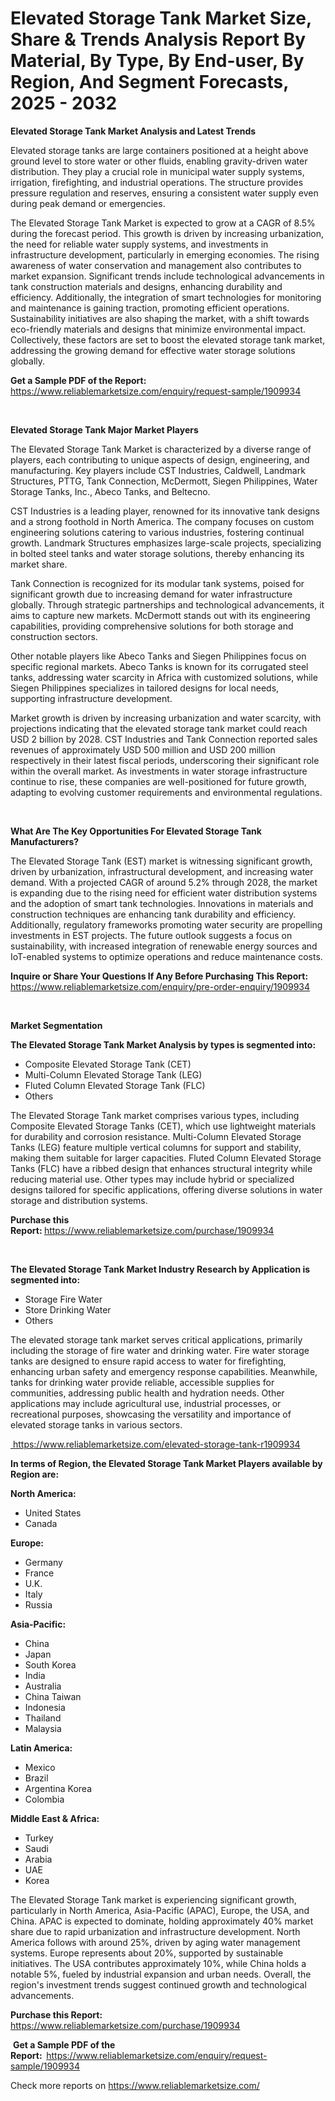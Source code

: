 <p><h1>Elevated Storage Tank Market Size, Share & Trends Analysis Report By Material, By Type, By End-user, By Region, And Segment Forecasts, 2025 - 2032</h1></p><p><strong>Elevated Storage Tank Market Analysis and Latest Trends</strong></p>
<p><p>Elevated storage tanks are large containers positioned at a height above ground level to store water or other fluids, enabling gravity-driven water distribution. They play a crucial role in municipal water supply systems, irrigation, firefighting, and industrial operations. The structure provides pressure regulation and reserves, ensuring a consistent water supply even during peak demand or emergencies.</p><p>The Elevated Storage Tank Market is expected to grow at a CAGR of 8.5% during the forecast period. This growth is driven by increasing urbanization, the need for reliable water supply systems, and investments in infrastructure development, particularly in emerging economies. The rising awareness of water conservation and management also contributes to market expansion. Significant trends include technological advancements in tank construction materials and designs, enhancing durability and efficiency. Additionally, the integration of smart technologies for monitoring and maintenance is gaining traction, promoting efficient operations. Sustainability initiatives are also shaping the market, with a shift towards eco-friendly materials and designs that minimize environmental impact. Collectively, these factors are set to boost the elevated storage tank market, addressing the growing demand for effective water storage solutions globally.</p></p>
<p><strong>Get a Sample PDF of the Report:&nbsp;</strong> <a href="https://www.reliablemarketsize.com/enquiry/request-sample/1909934?utm_campaign=3223&utm_medium=2&utm_source=Github&utm_content=ia&utm_term=10042025&utm_id=elevated-storage-tank">https://www.reliablemarketsize.com/enquiry/request-sample/1909934</a></p>
<p>&nbsp;</p>
<p><strong>Elevated Storage Tank Major Market Players</strong></p>
<p><p>The Elevated Storage Tank Market is characterized by a diverse range of players, each contributing to unique aspects of design, engineering, and manufacturing. Key players include CST Industries, Caldwell, Landmark Structures, PTTG, Tank Connection, McDermott, Siegen Philippines, Water Storage Tanks, Inc., Abeco Tanks, and Beltecno. </p><p>CST Industries is a leading player, renowned for its innovative tank designs and a strong foothold in North America. The company focuses on custom engineering solutions catering to various industries, fostering continual growth. Landmark Structures emphasizes large-scale projects, specializing in bolted steel tanks and water storage solutions, thereby enhancing its market share.</p><p>Tank Connection is recognized for its modular tank systems, poised for significant growth due to increasing demand for water infrastructure globally. Through strategic partnerships and technological advancements, it aims to capture new markets. McDermott stands out with its engineering capabilities, providing comprehensive solutions for both storage and construction sectors. </p><p>Other notable players like Abeco Tanks and Siegen Philippines focus on specific regional markets. Abeco Tanks is known for its corrugated steel tanks, addressing water scarcity in Africa with customized solutions, while Siegen Philippines specializes in tailored designs for local needs, supporting infrastructure development. </p><p>Market growth is driven by increasing urbanization and water scarcity, with projections indicating that the elevated storage tank market could reach USD 2 billion by 2028. CST Industries and Tank Connection reported sales revenues of approximately USD 500 million and USD 200 million respectively in their latest fiscal periods, underscoring their significant role within the overall market. As investments in water storage infrastructure continue to rise, these companies are well-positioned for future growth, adapting to evolving customer requirements and environmental regulations.</p></p>
<p>&nbsp;</p>
<p><strong>What Are The Key Opportunities For Elevated Storage Tank Manufacturers?</strong></p>
<p><p>The Elevated Storage Tank (EST) market is witnessing significant growth, driven by urbanization, infrastructural development, and increasing water demand. With a projected CAGR of around 5.2% through 2028, the market is expanding due to the rising need for efficient water distribution systems and the adoption of smart tank technologies. Innovations in materials and construction techniques are enhancing tank durability and efficiency. Additionally, regulatory frameworks promoting water security are propelling investments in EST projects. The future outlook suggests a focus on sustainability, with increased integration of renewable energy sources and IoT-enabled systems to optimize operations and reduce maintenance costs.</p></p>
<p><strong>Inquire or Share Your Questions If Any Before Purchasing This Report:</strong> <a href="https://www.reliablemarketsize.com/enquiry/pre-order-enquiry/1909934?utm_campaign=3223&utm_medium=2&utm_source=Github&utm_content=ia&utm_term=10042025&utm_id=elevated-storage-tank">https://www.reliablemarketsize.com/enquiry/pre-order-enquiry/1909934</a></p>
<p>&nbsp;</p>
<p><strong>Market Segmentation</strong></p>
<p><strong>The Elevated Storage Tank Market Analysis by types is segmented into:</strong></p>
<p><ul><li>Composite Elevated Storage Tank (CET)</li><li>Multi-Column Elevated Storage Tank (LEG)</li><li>Fluted Column Elevated Storage Tank (FLC)</li><li>Others</li></ul></p>
<p><p>The Elevated Storage Tank market comprises various types, including Composite Elevated Storage Tanks (CET), which use lightweight materials for durability and corrosion resistance. Multi-Column Elevated Storage Tanks (LEG) feature multiple vertical columns for support and stability, making them suitable for larger capacities. Fluted Column Elevated Storage Tanks (FLC) have a ribbed design that enhances structural integrity while reducing material use. Other types may include hybrid or specialized designs tailored for specific applications, offering diverse solutions in water storage and distribution systems.</p></p>
<p><strong>Purchase this Report:&nbsp;</strong><a href="https://www.reliablemarketsize.com/purchase/1909934?utm_campaign=3223&utm_medium=2&utm_source=Github&utm_content=ia&utm_term=10042025&utm_id=elevated-storage-tank">https://www.reliablemarketsize.com/purchase/1909934</a></p>
<p>&nbsp;</p>
<p><strong>The Elevated Storage Tank Market Industry Research by Application is segmented into:</strong></p>
<p><ul><li>Storage Fire Water</li><li>Store Drinking Water</li><li>Others</li></ul></p>
<p><p>The elevated storage tank market serves critical applications, primarily including the storage of fire water and drinking water. Fire water storage tanks are designed to ensure rapid access to water for firefighting, enhancing urban safety and emergency response capabilities. Meanwhile, tanks for drinking water provide reliable, accessible supplies for communities, addressing public health and hydration needs. Other applications may include agricultural use, industrial processes, or recreational purposes, showcasing the versatility and importance of elevated storage tanks in various sectors.</p></p>
<p><a href="https://www.reliablemarketsize.com/elevated-storage-tank-r1909934?utm_campaign=3223&utm_medium=2&utm_source=Github&utm_content=ia&utm_term=10042025&utm_id=elevated-storage-tank">&nbsp;https://www.reliablemarketsize.com/elevated-storage-tank-r1909934</a></p>
<p><strong>In terms of Region, the Elevated Storage Tank Market Players available by Region are:</strong></p>
<p>
    <p> <strong> North America: </strong>
        <ul>
            <li>United States</li>
            <li>Canada</li>
        </ul>
        </p> 
    <p> <strong> Europe: </strong>
        <ul>
            <li>Germany</li>
            <li>France</li>
            <li>U.K.</li>
            <li>Italy</li>
            <li>Russia</li>
        </ul>
        </p> 
    <p> <strong> Asia-Pacific: </strong>
        <ul>
            <li>China</li>
            <li>Japan</li>
            <li>South Korea</li>
            <li>India</li>
            <li>Australia</li>
            <li>China Taiwan</li>
            <li>Indonesia</li>
            <li>Thailand</li>
            <li>Malaysia</li>
        </ul>
        </p> 
    <p> <strong> Latin America: </strong>
        <ul>
            <li>Mexico</li>
            <li>Brazil</li>
            <li>Argentina Korea</li>
            <li>Colombia</li>
        </ul>
        </p> 
    <p> <strong> Middle East & Africa: </strong>
        <ul>
            <li>Turkey</li>
            <li>Saudi</li>
            <li>Arabia</li>
            <li>UAE</li>
            <li>Korea</li>
        </ul>
    </p>
    </p>
<p><p>The Elevated Storage Tank market is experiencing significant growth, particularly in North America, Asia-Pacific (APAC), Europe, the USA, and China. APAC is expected to dominate, holding approximately 40% market share due to rapid urbanization and infrastructure development. North America follows with around 25%, driven by aging water management systems. Europe represents about 20%, supported by sustainable initiatives. The USA contributes approximately 10%, while China holds a notable 5%, fueled by industrial expansion and urban needs. Overall, the region's investment trends suggest continued growth and technological advancements.</p></p>
<p><strong>Purchase this Report: </strong><a href="https://www.reliablemarketsize.com/purchase/1909934?utm_campaign=3223&utm_medium=2&utm_source=Github&utm_content=ia&utm_term=10042025&utm_id=elevated-storage-tank">https://www.reliablemarketsize.com/purchase/1909934</a></p>
<p>&nbsp;<strong>Get a Sample PDF of the Report:&nbsp;&nbsp;</strong><a href="https://www.reliablemarketsize.com/enquiry/request-sample/1909934?utm_campaign=3223&utm_medium=2&utm_source=Github&utm_content=ia&utm_term=10042025&utm_id=elevated-storage-tank">https://www.reliablemarketsize.com/enquiry/request-sample/1909934</a></p>
<p><strong></strong></p>
<p>Check more reports on <a href="https://www.reliablemarketsize.com/?utm_campaign=3223&utm_medium=2&utm_source=Github&utm_content=ia&utm_term=10042025&utm_id=elevated-storage-tank">https://www.reliablemarketsize.com/</a></p>